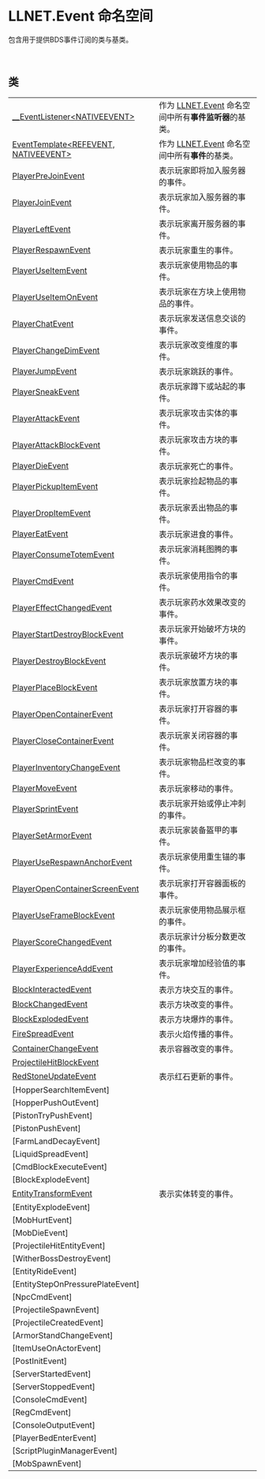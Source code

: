 # LLNET.Event 命名空间

包含用于提供BDS事件订阅的类与基类。

<br>

## 类

|||
|-|-|
|[__EventListener\<NATIVEEVENT\>](TemplateClass/__EventListener_NATIVEEVENT/__EventListener_NATIVEEVENT.md)|作为 [LLNET.Event](../../LLNET.Event.md) 命名空间中所有**事件监听器**的基类。|
|[EventTemplate\<REFEVENT, NATIVEEVENT\>](TemplateClass/EventTemplate_REFEVENT_NATIVEEVENT/EventTemplate_REFEVENT_NATIVEEVENT.md)|作为 [LLNET.Event](../../LLNET.Event.md) 命名空间中所有**事件**的基类。| 
|[PlayerPreJoinEvent](Class/PlayerPreJoinEvent.md)|表示玩家即将加入服务器的事件。|
|[PlayerJoinEvent](Class/PlayerJoinEvent.md)|表示玩家加入服务器的事件。|
|[PlayerLeftEvent](Class/PlayerLeftEvent.md)|表示玩家离开服务器的事件。|
|[PlayerRespawnEvent](Class/PlayerRespawnEvent.md)|表示玩家重生的事件。|
|[PlayerUseItemEvent](Class/PlayerUseItemEvent.md)|表示玩家使用物品的事件。|
|[PlayerUseItemOnEvent](Class/PlayerUseItemOnEvent.md)|表示玩家在方块上使用物品的事件。|
|[PlayerChatEvent](Class/PlayerChatEvent.md)|表示玩家发送信息交谈的事件。|
|[PlayerChangeDimEvent](Class/PlayerChangeDimEvent.md)|表示玩家改变维度的事件。|
|[PlayerJumpEvent](Class/PlayerJumpEvent.md)|表示玩家跳跃的事件。|
|[PlayerSneakEvent](Class/PlayerSneakEvent.md)|表示玩家蹲下或站起的事件。|
|[PlayerAttackEvent](Class/PlayerAttackEvent.md)|表示玩家攻击实体的事件。|
|[PlayerAttackBlockEvent](Class/PlayerAttackBlockEvent.md)|表示玩家攻击方块的事件。|
|[PlayerDieEvent](Class/PlayerDieEvent.md)|表示玩家死亡的事件。|
|[PlayerPickupItemEvent](Class/PlayerPickupItemEvent.md)|表示玩家捡起物品的事件。|
|[PlayerDropItemEvent](Class/PlayerDropItemEvent.md)|表示玩家丢出物品的事件。|
|[PlayerEatEvent](Class/PlayerEatEvent.md)|表示玩家进食的事件。|
|[PlayerConsumeTotemEvent](Class/PlayerConsumeTotemEvent.md)|表示玩家消耗图腾的事件。|
|[PlayerCmdEvent](Class/PlayerCmdEvent.md)|表示玩家使用指令的事件。|
|[PlayerEffectChangedEvent](Class/PlayerEffectChangedEvent.md)|表示玩家药水效果改变的事件。|
|[PlayerStartDestroyBlockEvent](Class/PlayerStartDestroyBlockEvent.md)|表示玩家开始破坏方块的事件。|
|[PlayerDestroyBlockEvent](Class/PlayerDestroyBlockEvent.md)|表示玩家破坏方块的事件。|
|[PlayerPlaceBlockEvent](Class/PlayerPlaceBlockEvent.md)|表示玩家放置方块的事件。|
|[PlayerOpenContainerEvent](Class/PlayerOpenContainerEvent.md)|表示玩家打开容器的事件。|
|[PlayerCloseContainerEvent](Class/PlayerCloseContainerEvent.md)|表示玩家关闭容器的事件。|
|[PlayerInventoryChangeEvent](Class/PlayerInventoryChangeEvent.md)|表示玩家物品栏改变的事件。|
|[PlayerMoveEvent](Class/PlayerMoveEvent.md)|表示玩家移动的事件。|
|[PlayerSprintEvent](Class/PlayerSprintEvent.md)|表示玩家开始或停止冲刺的事件。|
|[PlayerSetArmorEvent](Class/PlayerSetArmorEvent.md)|表示玩家装备盔甲的事件。|
|[PlayerUseRespawnAnchorEvent](Class/PlayerUseRespawnAnchorEvent.md)|表示玩家使用重生锚的事件。|
|[PlayerOpenContainerScreenEvent](Class/PlayerOpenContainerScreenEvent.md)|表示玩家打开容器面板的事件。|
|[PlayerUseFrameBlockEvent](Class/PlayerUseFrameBlockEvent.md)|表示玩家使用物品展示框的事件。|
|[PlayerScoreChangedEvent](Class/PlayerScoreChangedEvent.md)|表示玩家计分板分数更改的事件。|
|[PlayerExperienceAddEvent](Class/PlayerExperienceAddEvent.md)|表示玩家增加经验值的事件。|
|[BlockInteractedEvent](Class/BlockInteractedEvent.md)|表示方块交互的事件。|
|[BlockChangedEvent](Class/BlockChangedEvent.md)|表示方块改变的事件。|
|[BlockExplodedEvent](Class/BlockExplodedEvent.md)|表示方块爆炸的事件。|
|[FireSpreadEvent](Class/FireSpreadEvent.md)|表示火焰传播的事件。|
|[ContainerChangeEvent](Class/ContainerChangeEvent.md)|表示容器改变的事件。|
|[ProjectileHitBlockEvent](Class/ProjectileHitBlockEvent.md)||
|[RedStoneUpdateEvent](Class/RedStoneUpdateEvent.md)|表示红石更新的事件。|
|[HopperSearchItemEvent]||
|[HopperPushOutEvent]||
|[PistonTryPushEvent]||
|[PistonPushEvent]||
|[FarmLandDecayEvent]||
|[LiquidSpreadEvent]||
|[CmdBlockExecuteEvent]||
|[BlockExplodeEvent]||
|[EntityTransformEvent](Class/EntityTransformEvent.md)|表示实体转变的事件。|
|[EntityExplodeEvent]||
|[MobHurtEvent]||
|[MobDieEvent]||
|[ProjectileHitEntityEvent]||
|[WitherBossDestroyEvent]||
|[EntityRideEvent]||
|[EntityStepOnPressurePlateEvent]||
|[NpcCmdEvent]||
|[ProjectileSpawnEvent]||
|[ProjectileCreatedEvent]||
|[ArmorStandChangeEvent]||
|[ItemUseOnActorEvent]||
|[PostInitEvent]||
|[ServerStartedEvent]||
|[ServerStoppedEvent]||
|[ConsoleCmdEvent]||
|[RegCmdEvent]||
|[ConsoleOutputEvent]||
|[PlayerBedEnterEvent]||
|[ScriptPluginManagerEvent]||
|[MobSpawnEvent]||